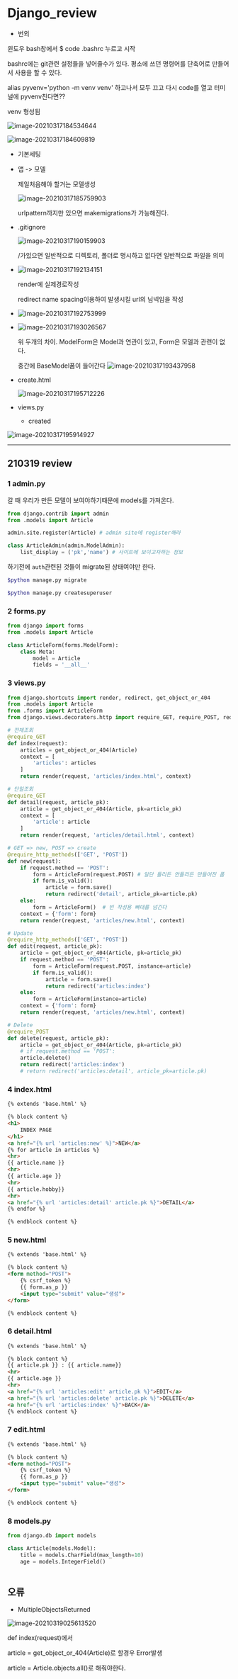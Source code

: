 # Django_review

- 번외

윈도우 bash창에서 $ code .bashrc 누르고 시작

bashrc에는 git관련 설정들을 넣어줄수가 있다. 평소에 쓰던 명령어를 단축어로 만들어서 사용을 할 수 있다.

alias pyvenv='python -m venv venv' 하고나서 모두 끄고 다시 code를 열고 터미널에 pyvenv친다면??

venv 형성됨

![image-20210317184534644](17_django_review.assets/image-20210317184534644.png)

![image-20210317184609819](17_django_review.assets/image-20210317184609819.png)

- 기본세팅

- 앱 -> 모델

  제일처음해야 할거는 모델생성

  ![image-20210317185759903](17_django_review.assets/image-20210317185759903.png)

  urlpattern까지만 있으면 makemigrations가 가능해진다.

- .gitignore

  ![image-20210317190159903](17_django_review.assets/image-20210317190159903.png)

  /가있으면 일반적으로 디렉토리, 폴더로 명시하고 없다면 일반적으로 파일을 의미

- ![image-20210317192134151](17_django_review.assets/image-20210317192134151.png)

  render에 실제경로작성

  redirect name spacing이용하여 발생시킬 url의 님넥임을 작성

- ![image-20210317192753999](17_django_review.assets/image-20210317192753999.png)

- ![image-20210317193026567](17_django_review.assets/image-20210317193026567.png)

  위 두개의 차이. ModelForm은 Model과 연관이 있고, Form은 모델과 관련이 없다.

  중간에 BaseModel폼이 들어간다 ![image-20210317193437958](17_django_review.assets/image-20210317193437958.png)

  





- create.html

  ![image-20210317195712226](17_django_review.assets/image-20210317195712226.png)

- views.py
  
  - created

![image-20210317195914927](17_django_review.assets/image-20210317195914927.png)

---

## 210319 review

### 1 admin.py

갈 때 우리가 만든 모델이 보여야하기때문에 models를 가져온다.

```python
from django.contrib import admin
from .models import Article

admin.site.register(Article) # admin site에 register해라

class ArticleAdmin(admin.ModelAdmin):
    list_display = ('pk','name') # 사이트에 보이고자하는 정보
```

하기전에 `auth`관련된 것들이 migrate된 상태여야만 한다.

```bash
$python manage.py migrate
```

```bash
$python manage.py createsuperuser
```

### 2 forms.py

```python
from django import forms
from .models import Article

class ArticleForm(forms.ModelForm):
    class Meta:
        model = Article
        fields = '__all__'
```

### 3 views.py

```python
from django.shortcuts import render, redirect, get_object_or_404
from .models import Article
from .forms import ArticleForm
from django.views.decorators.http import require_GET, require_POST, require_http_methods

# 전체조회
@require_GET
def index(request):
    articles = get_object_or_404(Article)
    context = [
        'articles': articles
    ]
    return render(request, 'articles/index.html', context)

# 단일조회
@require_GET
def detail(request, article_pk):
    article = get_object_or_404(Article, pk=article_pk)
    context = [
        'article': article
    ]
    return render(request, 'articles/detail.html', context)

# GET => new, POST => create
@require_http_methods(['GET', 'POST'])
def new(request):
    if request.method == 'POST':
        form = ArticleForm(request.POST) # 일단 틀리든 안틀리든 만들어진 폼
        if form.is_valid():
            article = form.save()
            return redirect('detail', article_pk=article.pk)
    else:
        form = ArticleForm()  # 빈 작성용 뼈대를 넘긴다
    context = {'form': form}
    return render(request, 'articles/new.html', context)

# Update
@require_http_methods(['GET', 'POST'])
def edit(request, article_pk):
    article = get_object_or_404(Article, pk=article_pk)
    if request.method == 'POST':
        form = ArticleForm(request.POST, instance=article)
        if form.is_valid():
            article = form.save()
        	return redirect('articles:index')
    else:
        form = ArticleForm(instance=article)
    context = {'form': form}
    return render(request, 'articles/new.html', context)

# Delete
@require_POST
def delete(request, article_pk):
    article = get_object_or_404(Article, pk=article_pk)
    # if request.method == 'POST':
    article.delete()
   	return redirect('articles:index')
    # return redirect('articles:detail', article_pk=article.pk)
```

### 4 index.html

```html
{% extends 'base.html' %}

{% block content %}
<h1>
    INDEX PAGE
</h1>
<a href="{% url 'articles:new' %}">NEW</a>
{% for article in articles %}
<hr>
{{ article.name }}
<hr>
{{ article.age }}
<hr>
{{ article.hobby}}
<hr>
<a href="{% url 'articles:detail' article.pk %}">DETAIL</a>
{% endfor %}

{% endblock content %}
```

###  5 new.html

```html
{% extends 'base.html' %}

{% block content %}
<form method="POST">
    {% csrf_token %}
    {{ form.as_p }}
    <input type="submit" value="생성">
</form>

{% endblock content %}
```

### 6 detail.html

```html
{% extends 'base.html' %}

{% block content %}
{{ article.pk }} : {{ article.name}}
<hr>
{{ article.age }}
<hr>
<a href="{% url 'articles:edit' article.pk %}">EDIT</a>
<a href="{% url 'articles:delete' article.pk %}">DELETE</a>
<a href="{% url 'articles:index' %}">BACK</a>
{% endblock content %}
```

### 7 edit.html

```html
{% extends 'base.html' %}

{% block content %}
<form method="POST">
    {% csrf_token %}
    {{ form.as_p }}
    <input type="submit" value="생성">
</form>

{% endblock content %}
```

### 8 models.py

```python
from django.db import models

class Article(models.Model):
    title = models.CharField(max_length=10)
    age = models.IntegerField()
    
```

## 오류

- MultipleObjectsReturned

![image-20210319025613520](17_django_review.assets/image-20210319025613520.png)

def index(request)에서

article = get_object_or_404(Article)로 할경우 Error발생

article = Article.objects.all()로 해줘야한다.

